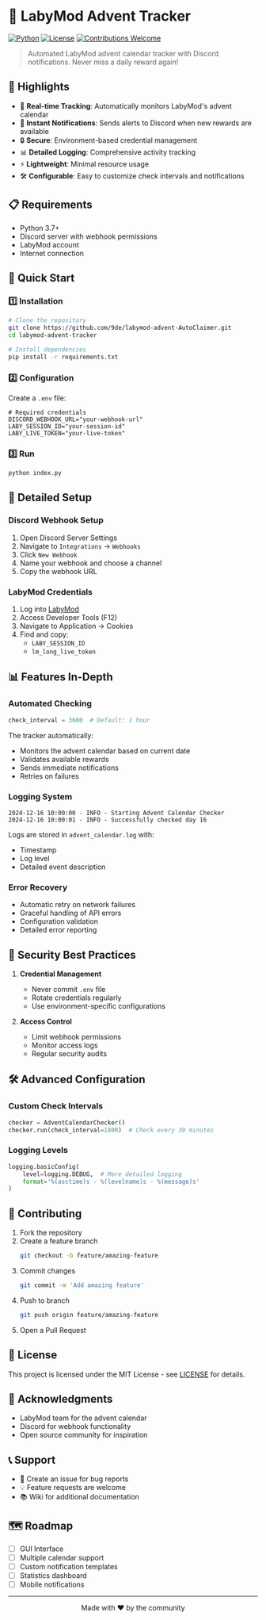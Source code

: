 # 🎄 LabyMod Advent Tracker

[![Python](https://img.shields.io/badge/python-v3.7+-blue.svg)](https://www.python.org/)
[![License](https://img.shields.io/badge/license-MIT-green.svg)](LICENSE)
[![Contributions Welcome](https://img.shields.io/badge/contributions-welcome-brightgreen.svg)](CONTRIBUTING.md)

> Automated LabyMod advent calendar tracker with Discord notifications. Never miss a daily reward again!


## 🌟 Highlights

- 🔄 **Real-time Tracking**: Automatically monitors LabyMod's advent calendar
- 🎯 **Instant Notifications**: Sends alerts to Discord when new rewards are available
- 🔒 **Secure**: Environment-based credential management
- 📊 **Detailed Logging**: Comprehensive activity tracking
- ⚡ **Lightweight**: Minimal resource usage
- 🛠 **Configurable**: Easy to customize check intervals and notifications

## 📋 Requirements

- Python 3.7+
- Discord server with webhook permissions
- LabyMod account
- Internet connection

## 🚀 Quick Start

### 1️⃣ Installation

```bash
# Clone the repository
git clone https://github.com/9de/labymod-advent-AutoClaimer.git
cd labymod-advent-tracker

# Install dependencies
pip install -r requirements.txt
```

### 2️⃣ Configuration

Create a `.env` file:

```env
# Required credentials
DISCORD_WEBHOOK_URL="your-webhook-url"
LABY_SESSION_ID="your-session-id"
LABY_LIVE_TOKEN="your-live-token"
```

### 3️⃣ Run

```bash
python index.py
```

## 🔧 Detailed Setup

### Discord Webhook Setup

1. Open Discord Server Settings
2. Navigate to `Integrations` → `Webhooks`
3. Click `New Webhook`
4. Name your webhook and choose a channel
5. Copy the webhook URL

### LabyMod Credentials

1. Log into [LabyMod](https://labymod.net)
2. Access Developer Tools (F12)
3. Navigate to Application → Cookies
4. Find and copy:
   - `LABY_SESSION_ID`
   - `lm_long_live_token`

## 📊 Features In-Depth

### Automated Checking

```python
check_interval = 3600  # Default: 1 hour
```

The tracker automatically:
- Monitors the advent calendar based on current date
- Validates available rewards
- Sends immediate notifications
- Retries on failures

### Logging System

```plaintext
2024-12-16 10:00:00 - INFO - Starting Advent Calendar Checker
2024-12-16 10:00:01 - INFO - Successfully checked day 16
```

Logs are stored in `advent_calendar.log` with:
- Timestamp
- Log level
- Detailed event description

### Error Recovery

- Automatic retry on network failures
- Graceful handling of API errors
- Configuration validation
- Detailed error reporting

## 🔐 Security Best Practices

1. **Credential Management**
   - Never commit `.env` file
   - Rotate credentials regularly
   - Use environment-specific configurations

2. **Access Control**
   - Limit webhook permissions
   - Monitor access logs
   - Regular security audits

## 🛠 Advanced Configuration

### Custom Check Intervals

```python
checker = AdventCalendarChecker()
checker.run(check_interval=1800)  # Check every 30 minutes
```

### Logging Levels

```python
logging.basicConfig(
    level=logging.DEBUG,  # More detailed logging
    format='%(asctime)s - %(levelname)s - %(message)s'
)
```

## 🤝 Contributing

1. Fork the repository
2. Create a feature branch
   ```bash
   git checkout -b feature/amazing-feature
   ```
3. Commit changes
   ```bash
   git commit -m 'Add amazing feature'
   ```
4. Push to branch
   ```bash
   git push origin feature/amazing-feature
   ```
5. Open a Pull Request

## 📝 License

This project is licensed under the MIT License - see [LICENSE](LICENSE) for details.

## 🙏 Acknowledgments

- LabyMod team for the advent calendar
- Discord for webhook functionality
- Open source community for inspiration

## 📞 Support

- 📧 Create an issue for bug reports
- 💡 Feature requests are welcome
- 📚 Wiki for additional documentation

## 🗺 Roadmap

- [ ] GUI Interface
- [ ] Multiple calendar support
- [ ] Custom notification templates
- [ ] Statistics dashboard
- [ ] Mobile notifications

---

<div align="center">
Made with ❤️ by the community
</div>

